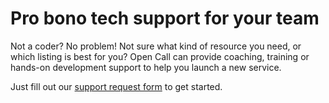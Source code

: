 # Pro bono tech support for your team

Not a coder? No problem! Not sure what kind of resource you need, or which listing is best for you? Open Call can provide coaching, training or hands-on development support to help you launch a new service.

Just fill out our [support request form](https://forms.gle/Q7PiKNZ1tapidJuP9) to get started. 
